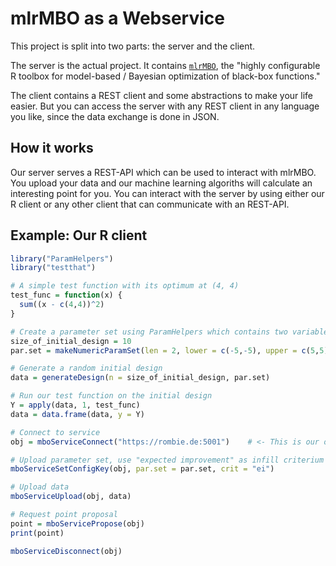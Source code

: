 # mlrMBO as a Webservice

This project is split into two parts: the server and the client.

The server is the actual project.
It contains [`mlrMBO`](https://github.com/mlr-org/mlrMBO), the "highly configurable R toolbox for model-based / Bayesian optimization of black-box functions."

The client contains a REST client and some abstractions to make your life easier.
But you can access the server with any REST client in any language you like, since the data exchange is done in JSON.

## How it works

Our server serves a REST-API which can be used to interact with mlrMBO.
You upload your data and our machine learning algoriths will calculate an interesting point for you.
You can interact with the server by using either our R client or any other client that can communicate with an REST-API.

## Example: Our R client

```r
library("ParamHelpers")
library("testthat")

# A simple test function with its optimum at (4, 4)
test_func = function(x) {
  sum((x - c(4,4))^2)
}

# Create a parameter set using ParamHelpers which contains two variables from -5 to 5
size_of_initial_design = 10
par.set = makeNumericParamSet(len = 2, lower = c(-5,-5), upper = c(5,5))

# Generate a random initial design
data = generateDesign(n = size_of_initial_design, par.set)

# Run our test function on the initial design
Y = apply(data, 1, test_func)
data = data.frame(data, y = Y)

# Connect to service
obj = mboServiceConnect("https://rombie.de:5001")    # <- This is our open, free-to-use server.

# Upload parameter set, use "expected improvement" as infill criterium
mboServiceSetConfigKey(obj, par.set = par.set, crit = "ei")

# Upload data
mboServiceUpload(obj, data)

# Request point proposal
point = mboServicePropose(obj)
print(point)

mboServiceDisconnect(obj)
```